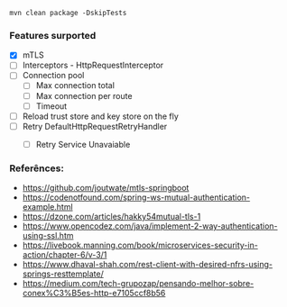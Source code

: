 ```
mvn clean package -DskipTests
```

### Features surported

- [x] mTLS
- [ ] Interceptors - HttpRequestInterceptor
- [ ] Connection pool
    - [ ] Max connection total
    - [ ] Max connection per route
    - [ ] Timeout
- [ ] Reload trust store and key store on the fly
- [ ] Retry DefaultHttpRequestRetryHandler
    - [ ] Retry Service Unavaiable
    

### Referênces: 
- https://github.com/joutwate/mtls-springboot
- https://codenotfound.com/spring-ws-mutual-authentication-example.html
- https://dzone.com/articles/hakky54mutual-tls-1
- https://www.opencodez.com/java/implement-2-way-authentication-using-ssl.htm
- https://livebook.manning.com/book/microservices-security-in-action/chapter-6/v-3/1
- https://www.dhaval-shah.com/rest-client-with-desired-nfrs-using-springs-resttemplate/
- https://medium.com/tech-grupozap/pensando-melhor-sobre-conex%C3%B5es-http-e7105ccf8b56

